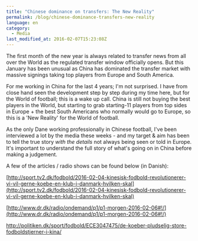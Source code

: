 ```yaml
---
title: "Chinese dominance on transfers: The New Reality"
permalink: /blog/chinese-dominance-transfers-new-reality
language: en
category:
  - Media
last_modified_at: 2016-02-07T15:23:08Z
---
```


The first month of the new year is always related to transfer news from all over the World as the regulated transfer window officially opens. But this January has been unusual as China has dominated the transfer market with massive signings taking top players from Europe and South America.

For me working in China for the last 4 years; I'm not surprised. I have from close hand seen the development step by step during my time here, but for the World of football; this is a wake up call. China is still not buying the best players in the World, but starting to grab starting-11 players from top sides in Europe + the best South Americans who normally would go to Europe, so this is a 'New Reality' for the World of football.

As the only Dane working professionally in Chinese football, I've been interviewed a lot by the media these weeks - and my target & aim has been to tell the true story _with the details_ not always being seen or told in Europe. It's important to understand the full story of what's going on in China before making a judgement.

A few of the articles / radio shows can be found below (in Danish):

[http://sport.tv2.dk/fodbold/2016-02-04-kinesisk-fodbold-revolutionerer-vi-vil-gerne-koebe-en-klub-i-danmark-hvilken-skal](http://sport.tv2.dk/fodbold/2016-02-04-kinesisk-fodbold-revolutionerer-vi-vil-gerne-koebe-en-klub-i-danmark-hvilken-skal)

[http://www.dr.dk/radio/ondemand/p1/p1-morgen-2016-02-06#!/](http://www.dr.dk/radio/ondemand/p1/p1-morgen-2016-02-06#!/)

<http://politiken.dk/sport/fodbold/ECE3047475/de-koeber-pludselig-store-fodboldstjerner-i-kina/>
